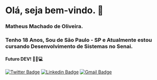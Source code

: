 # Olá, seja bem-vindo. 👋 
### Matheus Machado de Oliveira.
### Tenho 18 Anos, Sou de São Paulo - SP e Atualmente estou cursando Desenvolvimento de Sistemas no Senai.
#### Futuro DEV! ✊🏾💻

[![Twitter Badge](https://img.shields.io/badge/-@mathxusss-6633cc?style=flat-square&labelColor=6633cc&logo=twitter&logoColor=white&link=https://twitter.com/dieegosf)](https://twitter.com/mathxusss) 
[![Linkedin Badge](https://img.shields.io/badge/-Matheus%20Machado-6633cc?style=flat-square&logo=Linkedin&logoColor=white&link=https://www.linkedin.com/in/diego-schell-fernandes/)](https://www.linkedin.com/in/matheus-machado-769949200/) 
[![Gmail Badge](https://img.shields.io/badge/-matheus45784@gmail.com-6633cc?style=flat-square&logo=Gmail&logoColor=white&link=mailto:matheus45785@gmail.com)](mailto:matheus45784@gmail.com)
